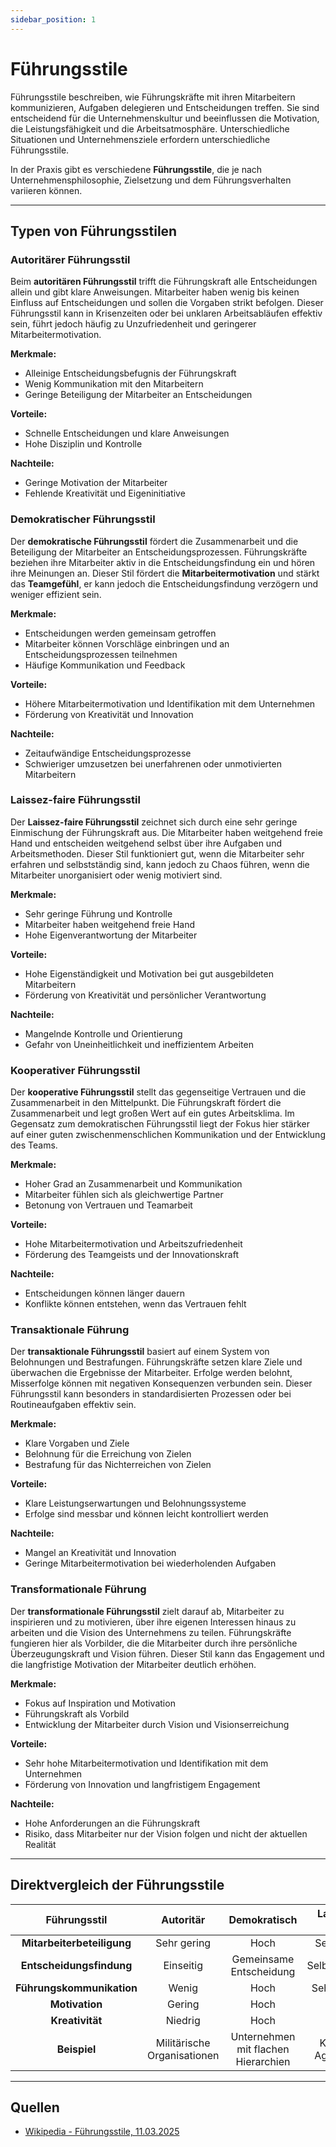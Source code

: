 ```yaml
---
sidebar_position: 1
---
```


# Führungsstile

Führungsstile beschreiben, wie Führungskräfte mit ihren Mitarbeitern kommunizieren, Aufgaben delegieren und Entscheidungen treffen. Sie sind entscheidend für die Unternehmenskultur und beeinflussen die Motivation, die Leistungsfähigkeit und die Arbeitsatmosphäre. Unterschiedliche Situationen und Unternehmensziele erfordern unterschiedliche Führungsstile. 

In der Praxis gibt es verschiedene **Führungsstile**, die je nach Unternehmensphilosophie, Zielsetzung und dem Führungsverhalten variieren können.

***

## Typen von Führungsstilen  

### Autoritärer Führungsstil

Beim **autoritären Führungsstil** trifft die Führungskraft alle Entscheidungen allein und gibt klare Anweisungen. Mitarbeiter haben wenig bis keinen Einfluss auf Entscheidungen und sollen die Vorgaben strikt befolgen. Dieser Führungsstil kann in Krisenzeiten oder bei unklaren Arbeitsabläufen effektiv sein, führt jedoch häufig zu Unzufriedenheit und geringerer Mitarbeitermotivation.  

**Merkmale:**
- Alleinige Entscheidungsbefugnis der Führungskraft
- Wenig Kommunikation mit den Mitarbeitern
- Geringe Beteiligung der Mitarbeiter an Entscheidungen  

**Vorteile:**
- Schnelle Entscheidungen und klare Anweisungen  
- Hohe Disziplin und Kontrolle  

**Nachteile:**
- Geringe Motivation der Mitarbeiter  
- Fehlende Kreativität und Eigeninitiative  

### Demokratischer Führungsstil 

Der **demokratische Führungsstil** fördert die Zusammenarbeit und die Beteiligung der Mitarbeiter an Entscheidungsprozessen. Führungskräfte beziehen ihre Mitarbeiter aktiv in die Entscheidungsfindung ein und hören ihre Meinungen an. Dieser Stil fördert die **Mitarbeitermotivation** und stärkt das **Teamgefühl**, er kann jedoch die Entscheidungsfindung verzögern und weniger effizient sein.  

**Merkmale:**
- Entscheidungen werden gemeinsam getroffen  
- Mitarbeiter können Vorschläge einbringen und an Entscheidungsprozessen teilnehmen  
- Häufige Kommunikation und Feedback  

**Vorteile:**
- Höhere Mitarbeitermotivation und Identifikation mit dem Unternehmen  
- Förderung von Kreativität und Innovation  

**Nachteile:**
- Zeitaufwändige Entscheidungsprozesse  
- Schwieriger umzusetzen bei unerfahrenen oder unmotivierten Mitarbeitern  

### Laissez-faire Führungsstil

Der **Laissez-faire Führungsstil** zeichnet sich durch eine sehr geringe Einmischung der Führungskraft aus. Die Mitarbeiter haben weitgehend freie Hand und entscheiden weitgehend selbst über ihre Aufgaben und Arbeitsmethoden. Dieser Stil funktioniert gut, wenn die Mitarbeiter sehr erfahren und selbstständig sind, kann jedoch zu Chaos führen, wenn die Mitarbeiter unorganisiert oder wenig motiviert sind.  

**Merkmale:**
- Sehr geringe Führung und Kontrolle  
- Mitarbeiter haben weitgehend freie Hand  
- Hohe Eigenverantwortung der Mitarbeiter  

**Vorteile:**
- Hohe Eigenständigkeit und Motivation bei gut ausgebildeten Mitarbeitern  
- Förderung von Kreativität und persönlicher Verantwortung  

**Nachteile:**
- Mangelnde Kontrolle und Orientierung  
- Gefahr von Uneinheitlichkeit und ineffizientem Arbeiten  

### Kooperativer Führungsstil

Der **kooperative Führungsstil** stellt das gegenseitige Vertrauen und die Zusammenarbeit in den Mittelpunkt. Die Führungskraft fördert die Zusammenarbeit und legt großen Wert auf ein gutes Arbeitsklima. Im Gegensatz zum demokratischen Führungsstil liegt der Fokus hier stärker auf einer guten zwischenmenschlichen Kommunikation und der Entwicklung des Teams.  

**Merkmale:**
- Hoher Grad an Zusammenarbeit und Kommunikation  
- Mitarbeiter fühlen sich als gleichwertige Partner  
- Betonung von Vertrauen und Teamarbeit  

**Vorteile:**
- Hohe Mitarbeitermotivation und Arbeitszufriedenheit  
- Förderung des Teamgeists und der Innovationskraft  

**Nachteile:**
- Entscheidungen können länger dauern  
- Konflikte können entstehen, wenn das Vertrauen fehlt  

### Transaktionale Führung  

Der **transaktionale Führungsstil** basiert auf einem System von Belohnungen und Bestrafungen. Führungskräfte setzen klare Ziele und überwachen die Ergebnisse der Mitarbeiter. Erfolge werden belohnt, Misserfolge können mit negativen Konsequenzen verbunden sein. Dieser Führungsstil kann besonders in standardisierten Prozessen oder bei Routineaufgaben effektiv sein.  

**Merkmale:**
- Klare Vorgaben und Ziele  
- Belohnung für die Erreichung von Zielen  
- Bestrafung für das Nichterreichen von Zielen  

**Vorteile:**
- Klare Leistungserwartungen und Belohnungssysteme  
- Erfolge sind messbar und können leicht kontrolliert werden  

**Nachteile:**
- Mangel an Kreativität und Innovation  
- Geringe Mitarbeitermotivation bei wiederholenden Aufgaben  

### Transformationale Führung

Der **transformationale Führungsstil** zielt darauf ab, Mitarbeiter zu inspirieren und zu motivieren, über ihre eigenen Interessen hinaus zu arbeiten und die Vision des Unternehmens zu teilen. Führungskräfte fungieren hier als Vorbilder, die die Mitarbeiter durch ihre persönliche Überzeugungskraft und Vision führen. Dieser Stil kann das Engagement und die langfristige Motivation der Mitarbeiter deutlich erhöhen.  

**Merkmale:**
- Fokus auf Inspiration und Motivation  
- Führungskraft als Vorbild  
- Entwicklung der Mitarbeiter durch Vision und Visionserreichung  

**Vorteile:**
- Sehr hohe Mitarbeitermotivation und Identifikation mit dem Unternehmen  
- Förderung von Innovation und langfristigem Engagement  

**Nachteile:**
- Hohe Anforderungen an die Führungskraft  
- Risiko, dass Mitarbeiter nur der Vision folgen und nicht der aktuellen Realität  

***

## Direktvergleich der Führungsstile

| **Führungsstil**          | **Autoritär**           | **Demokratisch**         | **Laissez-faire**         | **Kooperativ**            | **Transaktional**         | **Transformationale**     |
|:-------------------------:|:-----------------------:|:------------------------:|:-------------------------:|:-------------------------:|:-------------------------:|:-------------------------:|
| **Mitarbeiterbeteiligung** | Sehr gering             | Hoch                     | Sehr hoch                 | Hoch                      | Mittel                    | Hoch                      |
| **Entscheidungsfindung**   | Einseitig               | Gemeinsame Entscheidung   | Selbstständig             | Gemeinsame Entscheidung    | Leistungsabhängig         | Visionär und inspirierend |
| **Führungskommunikation**  | Wenig                   | Hoch                     | Sehr gering               | Hoch                      | Mittel                    | Sehr hoch                 |
| **Motivation**             | Gering                  | Hoch                     | Hoch                      | Sehr hoch                 | Mittel                    | Sehr hoch                 |
| **Kreativität**            | Niedrig                 | Hoch                     | Hoch                      | Sehr hoch                 | Niedrig                   | Sehr hoch                 |
| **Beispiel**               | Militärische Organisationen | Unternehmen mit flachen Hierarchien | Kreative Agenturen | Teams in Startups | Unternehmen mit klaren Zielen | Führungspersönlichkeiten wie Steve Jobs |

***  

## Quellen  

- [Wikipedia - Führungsstile, 11.03.2025](https://de.wikipedia.org/wiki/Führungsstil)
